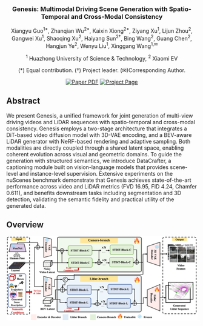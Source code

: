 

<div align="center">
<h3>Genesis: Multimodal Driving Scene Generation with Spatio-Temporal and Cross-Modal Consistency</h3>

Xiangyu Guo<sup>1\*</sup>, Zhanqian Wu<sup>2\*</sup>, Kaixin Xiong<sup>2\*</sup>, Ziyang Xu<sup>1</sup>, Lijun Zhou<sup>2</sup>, <br> Gangwei Xu<sup>1</sup>, Shaoqing Xu<sup>2</sup>, Haiyang Sun<sup>2†</sup>,  Bing Wang<sup>2</sup>, Guang Chen<sup>2</sup>, Hangjun Ye<sup>2</sup>, Wenyu Liu<sup>1</sup>, Xinggang Wang<sup>1,✉</sup>

<sup>1</sup>  Huazhong University of Science & Technology, <sup>2</sup>  Xiaomi EV 

(\*) Equal contribution. (†) Project leader. (✉)Corresponding Author.

<a href=""><img src='https://img.shields.io/badge/arXiv-Genesis-red' alt='Paper PDF'></a>
<a href="https://xiaomi-research.github.io/genesis/"><img src='https://img.shields.io/badge/Project_Page-Genesis-green' alt='Project Page'></a>
</div>


<!-- ## Introduction -->
## Abstract
We present Genesis, a unified framework for joint generation of multi-view driving videos and LiDAR sequences with spatio-temporal and cross-modal consistency. Genesis employs a two-stage architecture that integrates a DiT-based video diffusion model with 3D-VAE encoding, and a BEV-aware LiDAR generator with NeRF-based rendering and adaptive sampling. Both modalities are directly coupled through a shared latent space, enabling coherent evolution across visual and geometric domains. To guide the generation with structured semantics, we introduce DataCrafter, a captioning module built on vision-language models that provides scene-level and instance-level supervision. Extensive experiments on the nuScenes benchmark demonstrate that Genesis achieves state-of-the-art performance across video and LiDAR metrics (FVD 16.95, FID 4.24, Chamfer 0.611), and benefits downstream tasks including segmentation and 3D detection, validating the semantic fidelity and practical utility of the generated data.

## Overview
<div align="center">
<img src="assets/images/framework.png" width="1000">
</div>

<!-- ## News

